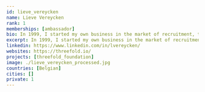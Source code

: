 ```yaml
---
id: lieve_vereycken
name: Lieve Vereycken
rank: 1
memberships: [ambassador]
bio: In 1999, I started my own business in the market of recruitment, the time internet got introduced in the business world. Wicked problems for matching talent to job opportunities were faced. I realised we could do far better by giving back control over personal data to the individual and start redefining business processes and businesses. Therefore I shared, learned and connected myself. I connected myself to initiatives for knowledge sharing, networking and innovation. Because I do believe it is the responsibility and the opportunity of our generation to get the appropriate digitale infrastructure available to move to our next level of prosperity. Ambassador fell in love with Threefold Thanks to ThreeFold Foundation robust technology comes available in good organisational design. A design that takes in account that humankind strives for prosperity for all.
excerpt: In 1999, I started my own business in the market of recruitment, the time internet got introduced in the business world.
linkedin: https://www.linkedin.com/in/lvereycken/
websites: https://threefold.io/
projects: [threefold_foundation]
image: ./lieve_vereycken_processed.jpg
countries: [Belgian]
cities: []
private: 1
---
```

